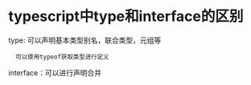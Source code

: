# typescript中type和interface的区别

type: 可以声明基本类型别名，联合类型，元组等

      可以使用typeof获取类型进行定义

interface：可以进行声明合并